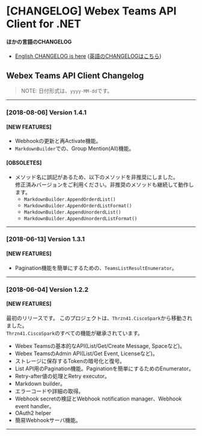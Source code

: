 # [CHANGELOG] Webex Teams API Client for .NET

#### ほかの言語のCHANGELOG
* [English CHANGELOG is here](https://github.com/thrzn41/WebexTeamsAPIClient/blob/master/CHANGELOG.md) ([英語のCHANGELOGはこちら](https://github.com/thrzn41/WebexTeamsAPIClient/blob/master/CHANGELOG.md))


## Webex Teams API Client Changelog

> NOTE: 日付形式は、`yyyy-MM-dd`です。

---
### [2018-08-06] Version 1.4.1

#### [NEW FEATURES]

* Webhookの更新と再Activate機能。
* `MarkdownBuilder`での、Group Mention(All)機能。

#### [OBSOLETES]

* メソッド名に誤記があるため、以下のメソッドを非推奨にしました。  
修正済みバージョンをご利用ください。非推奨のメソッドも継続して動作します。
  * `MarkdownBuilder.AppendOrderdList()`
  * `MarkdownBuilder.AppendOrderdListFormat()`
  * `MarkdownBuilder.AppendUnorderdList()`
  * `MarkdownBuilder.AppendUnorderdListFormat()`

---
### [2018-06-13] Version 1.3.1

#### [NEW FEATURES]

* Pagination機能を簡単にするための、`TeamsListResultEnumerator`。

---
### [2018-06-04] Version 1.2.2

#### [NEW FEATURES]
最初のリリースです。
このプロジェクトは、`Thrzn41.CiscoSpark`から移動されました。  
`Thrzn41.CiscoSpark`のすべての機能が継承されています。

* Webex Teamsの基本的なAPI(List/Get/Create Message, Spaceなど)。
* Webex TeamsのAdmin API(List/Get Event, Licenseなど)。
* ストレージに保存するTokenの暗号化と復号。
* List API用のPagination機能。Paginationを簡単にするためのEnumerator。
* Retry-after値の処理とRetry executor。
* Markdown builder。
* エラーコードや詳細の取得。
* Webhook secretの検証とWebhook notification manager、Webhook event handler。
* OAuth2 helper
* 簡易Webhookサーバ機能。

---
